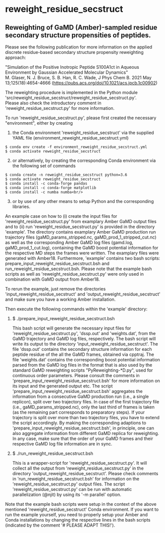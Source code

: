 # reweight_residue_secstruct
## Reweighting of GaMD (Amber)-sampled residue secondary structure propensities of peptides.

Please see the following publication for more information on the applied discrete residue-based secondary structure propensity reweighting approach: 

"Simulation of the Positive Inotropic Peptide S100A1ct in Aqueous Environment by Gaussian Accelerated Molecular Dynamics"<br/> 
M. Glaser, N. J. Bruce, S. B. Han, R. C. Wade, J Phys Chem B. 2021 May 13;125(18):4654-4666 (https://pubs.acs.org/doi/10.1021/acs.jpcb.1c00902)

The reweighting procedure is implemented in the Python module 'src/reweight_residue_secstruct/reweight_residue_secstruct.py'.<br/>
Please also check the introductory comment in 'reweight_residue_secstruct.py' for more information.<br/>

To run 'reweight_residue_secstruct.py', please first created the necessary "environment", either by creating

1) the Conda environment 'reweight_residue_secstruct' via the supplied YAML file (environment_reweight_residue_secstruct.yml)
```
$ conda env create -f environment_reweight_residue_secstruct.yml
$ conda activate reweight_residue_secstruct
```
2) or alternatively, by creating the corresponding Conda environment via the following set of commands
```
$ conda create -n reweight_residue_secstruct python=3.6
$ conda activate reweight_residue_secstruct
$ conda install -c conda-forge pandas
$ conda install -c conda-forge matplotlib
$ conda install -c numba numba<br/>
```
3) or by use of any other means to setup Python and the corresponding libraries.

An example case on how to (i) create the input files for 'reweight_residue_secstruct.py' from examplary Amber GaMD output files and to (ii) run 'reweight_residue_secstruct.py' is provided in the directory 'example'. The directory contains examplary Amber GaMD production run trajectory files (gaMD_params_stripped.nc, gaMD_prod_1_stripped_cut.nc) as well as the corresponding Amber GaMD log files (gamd.log, gaMD_prod_1_cut.log), containing the GaMD boost potential information for the respective MD steps the frames were written. The examplary files were generated with Amber18. Furthermore, 'example' contains two bash scripts: prepare_input_reweight_residue_secstruct.bsh and run_reweight_residue_secstruct.bsh. Please note that the example bash scripts as well as 'reweight_residue_secstruct.py' were only used in combination with GaMD output from Amber18.

To rerun the example, just remove the directories 'input_reweight_residue_secstruct' and 'output_reweight_residue_secstruct' and make sure you have a working Amber installation.

Then execute the following commands within the 'example' directory:

1) $ ./prepare_input_reweight_residue_secstruct.bsh 

    This bash script will generate the necessary input files for 'reweight_residue_secstruct.py', 'dssp.out' and 'weights.dat', from the GaMD trajectory and GaMD log files, respectively.
    The bash script will write its output to the directory 'input_reweight_residue_secstruct'.
    The file 'dssp.out' contains the secondary structure information for each peptide residue of the all the GaMD frames, obtained via cpptraj.
    The file 'weights.dat' contains the corresponding boost potential information parsed from the GaMD log files in the format that is also used by the standard GaMD reweighting scripts "PyReweighting-*D.py", used for continuous order parameters.
    Please consult the comments in 'prepare_input_reweight_residue_secstruct.bsh' for more information on its input and the generated output etc.
    The script 'prepare_input_reweight_residue_secstruct.bsh' aggregates the information from a consecutive GaMD production run (i.e., a single replicon), split over two trajectory files.
    In case of the first trajectory file (i.e., gaMD_params_stripped.nc), only the last third of frames is taken (as the remaining part corresponds to preparatory steps).
    If your trajectory is split over more than two trajectory files, you have to extend the script accordingly.
    By making the corresponding adaptions to 'prepare_input_reweight_residue_secstruct.bsh', in principle, one can also aggregate information from different GaMD replica for reweighting.
    In any case, make sure that the order of your GaMD frames and their respective GaMD log file information are in sync.

3) $ ./run_reweight_residue_secstruct.bsh 

    This is a wrapper-script for 'reweight_residue_secstruct.py'.
    It will collect all the output from 'reweight_residue_secstruct.py' in the directory 'output_reweight_residue_secstruct'.
    Please check comments in 'run_reweight_residue_secstruct.bsh' for information on the 'reweight_residue_secstruct.py' output files.
    The script 'reweight_residue_secstruct.py' can be run with automatic parallelization (@njit) by using its '-m parallel' option.

Note that the example bash scripts were setup in the context of the above mentioned 'reweight_residue_secstruct' Conda environment.
If you want to run the example yourself, you need to properly setup your Amber and Conda installations by changing the respective lines in the bash scripts (indicated by the comment '# PLEASE ADAPT THIS!').
